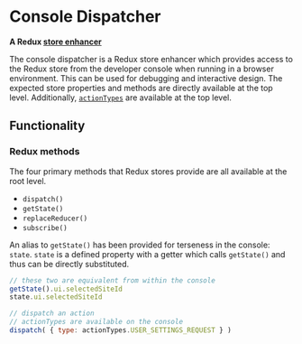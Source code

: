 # Console Dispatcher

**A Redux [store enhancer](https://github.com/reactjs/redux/blob/HEAD/docs/Glossary.md#store-enhancer)**

The console dispatcher is a Redux store enhancer which provides access to the Redux store from the developer console when running in a browser environment.
This can be used for debugging and interactive design.
The expected store properties and methods are directly available at the top level.
Additionally, [`actionTypes`](/client/state/action-types.js) are available at the top level.

## Functionality

### Redux methods

The four primary methods that Redux stores provide are all available at the root level.

- `dispatch()`
- `getState()`
- `replaceReducer()`
- `subscribe()`

An alias to `getState()` has been provided for terseness in the console: `state`.
`state` is a defined property with a getter which calls `getState()` and thus can be directly substituted.

```js
// these two are equivalent from within the console
getState().ui.selectedSiteId
state.ui.selectedSiteId

// dispatch an action
// actionTypes are available on the console
dispatch( { type: actionTypes.USER_SETTINGS_REQUEST } )
```
